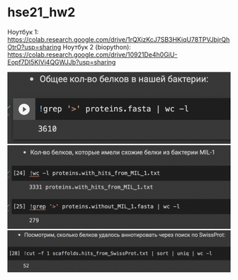 # hse21_hw2

Ноутбук 1: https://colab.research.google.com/drive/1rQXizKcJ7SB3HKiqU78TPVJbjrQhOtrO?usp=sharing
Ноутбук 2 (biopython): https://colab.research.google.com/drive/10921De4h0GiU-Eopf7DI5KIVi4QGWJJb?usp=sharing


![Alt text](/imgs/prot.PNG?raw=true "Optional Title")
![Alt text](/imgs/Mil.PNG?raw=true "Optional Title")
![Alt text](/imgs/SwissProt.PNG?raw=true "Optional Title")
